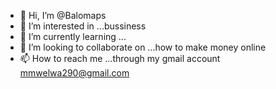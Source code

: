 - 👋 Hi, I’m @Balomaps
- 👀 I’m interested in ...bussiness
- 🌱 I’m currently learning ...
- 💞️ I’m looking to collaborate on ...how to make money online
- 📫 How to reach me ...through my gmail account mmwelwa290@gmail.com

<!---
Balomaps/Balomaps is a ✨ special ✨ repository because its `README.md` (this file) appears on your GitHub profile.
You can click the Preview link to take a look at your changes.
--->
